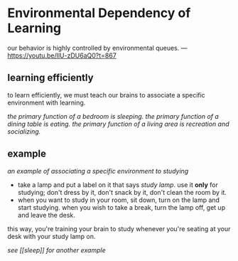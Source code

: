 # Environmental Dependency of Learning

our behavior is highly controlled by environmental queues. &mdash; <https://youtu.be/IlU-zDU6aQ0?t=867>

## learning efficiently

to learn efficiently, we must teach our brains to associate a specific environment with learning.

_the primary function of a bedroom is sleeping. the primary function of a dining table is eating. the primary function of a living area is recreation and socializing._

## example

_an example of associating a specific environment to studying_

- take a lamp and put a label on it that says _study lamp_. use it **only** for studying; don't dress by it, don't snack by it, don't clean the room by it.
- when you want to study in your room, sit down, turn on the lamp and start studying. when you wish to take a break, turn the lamp off, get up and leave the desk.

this way, you're training your brain to study whenever you're seating at your desk with your study lamp on.

_see [[sleep]] for another example_
